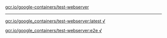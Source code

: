 [gcr.io/google-containers/test-webserver](https://hub.docker.com/r/sqeven/test-webserver/tags/) 

----
[gcr.io/google_containers/test-webserver:latest √](https://hub.docker.com/r/sqeven/test-webserver/tags/)

[gcr.io/google_containers/test-webserver:e2e √](https://hub.docker.com/r/sqeven/test-webserver/tags/)

